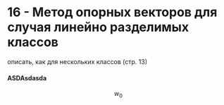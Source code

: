 # 16 - Метод опорных векторов для случая линейно разделимых классов
описать, как для нескольких классов (стр. 13)

#### ASDAsdasda

$$w_0$$